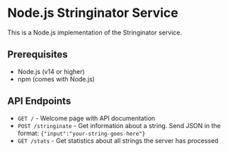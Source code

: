 # Node.js Stringinator Service

This is a Node.js implementation of the Stringinator service.

## Prerequisites

- Node.js (v14 or higher)
- npm (comes with Node.js)

## API Endpoints

- `GET /` - Welcome page with API documentation
- `POST /stringinate` - Get information about a string. Send JSON in the format: `{"input":"your-string-goes-here"}`
- `GET /stats` - Get statistics about all strings the server has processed
